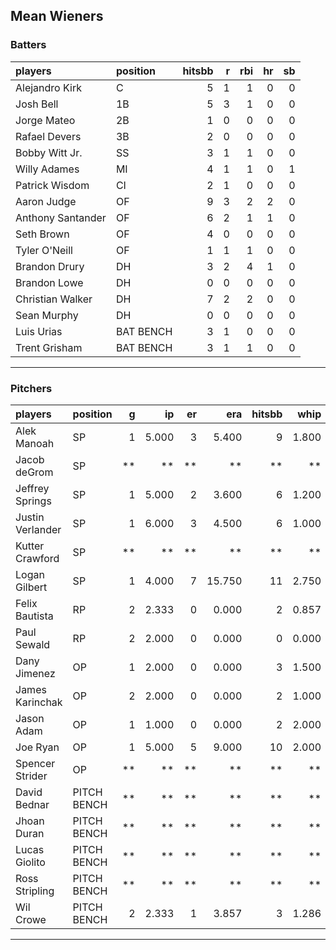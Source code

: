 ## Mean Wieners

### Batters

 
|players           |position  | hitsbb|  r| rbi| hr| sb| 
|:-----------------|:---------|------:|--:|---:|--:|--:| 
|Alejandro Kirk    |C         |      5|  1|   1|  0|  0| 
|Josh Bell         |1B        |      5|  3|   1|  0|  0| 
|Jorge Mateo       |2B        |      1|  0|   0|  0|  0| 
|Rafael Devers     |3B        |      2|  0|   0|  0|  0| 
|Bobby Witt Jr.    |SS        |      3|  1|   1|  0|  0| 
|Willy Adames      |MI        |      4|  1|   1|  0|  1| 
|Patrick Wisdom    |CI        |      2|  1|   0|  0|  0| 
|Aaron Judge       |OF        |      9|  3|   2|  2|  0| 
|Anthony Santander |OF        |      6|  2|   1|  1|  0| 
|Seth Brown        |OF        |      4|  0|   0|  0|  0| 
|Tyler O'Neill     |OF        |      1|  1|   1|  0|  0| 
|Brandon Drury     |DH        |      3|  2|   4|  1|  0| 
|Brandon Lowe      |DH        |      0|  0|   0|  0|  0| 
|Christian Walker  |DH        |      7|  2|   2|  0|  0| 
|Sean Murphy       |DH        |      0|  0|   0|  0|  0| 
|Luis Urias        |BAT BENCH |      3|  1|   0|  0|  0| 
|Trent Grisham     |BAT BENCH |      3|  1|   1|  0|  0| 


* * *

### Pitchers

 
|players          |position    |  g|    ip| er|    era| hitsbb|  whip| so|  w| sv| 
|:----------------|:-----------|--:|-----:|--:|------:|------:|-----:|--:|--:|--:| 
|Alek Manoah      |SP          |  1| 5.000|  3|  5.400|      9| 1.800|  5|  0|  0| 
|Jacob deGrom     |SP          | **|    **| **|     **|     **|    **| **| **| **| 
|Jeffrey Springs  |SP          |  1| 5.000|  2|  3.600|      6| 1.200|  8|  0|  0| 
|Justin Verlander |SP          |  1| 6.000|  3|  4.500|      6| 1.000|  7|  0|  0| 
|Kutter Crawford  |SP          | **|    **| **|     **|     **|    **| **| **| **| 
|Logan Gilbert    |SP          |  1| 4.000|  7| 15.750|     11| 2.750|  2|  0|  0| 
|Felix Bautista   |RP          |  2| 2.333|  0|  0.000|      2| 0.857|  2|  0|  2| 
|Paul Sewald      |RP          |  2| 2.000|  0|  0.000|      0| 0.000|  2|  0|  1| 
|Dany Jimenez     |OP          |  1| 2.000|  0|  0.000|      3| 1.500|  4|  0|  0| 
|James Karinchak  |OP          |  2| 2.000|  0|  0.000|      2| 1.000|  5|  0|  0| 
|Jason Adam       |OP          |  1| 1.000|  0|  0.000|      2| 2.000|  0|  0|  0| 
|Joe Ryan         |OP          |  1| 5.000|  5|  9.000|     10| 2.000|  4|  0|  0| 
|Spencer Strider  |OP          | **|    **| **|     **|     **|    **| **| **| **| 
|David Bednar     |PITCH BENCH | **|    **| **|     **|     **|    **| **| **| **| 
|Jhoan Duran      |PITCH BENCH | **|    **| **|     **|     **|    **| **| **| **| 
|Lucas Giolito    |PITCH BENCH | **|    **| **|     **|     **|    **| **| **| **| 
|Ross Stripling   |PITCH BENCH | **|    **| **|     **|     **|    **| **| **| **| 
|Wil Crowe        |PITCH BENCH |  2| 2.333|  1|  3.857|      3| 1.286|  1|  0|  0| 


* * *



